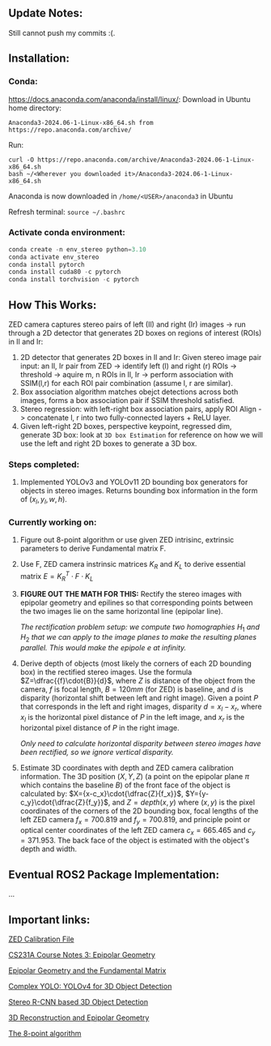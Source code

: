 ## Update Notes:
Still cannot push my commits :(.

## Installation:
### Conda: 
https://docs.anaconda.com/anaconda/install/linux/:
Download in Ubuntu home directory:
``` 
Anaconda3-2024.06-1-Linux-x86_64.sh from https://repo.anaconda.com/archive/
```

Run:
```
curl -O https://repo.anaconda.com/archive/Anaconda3-2024.06-1-Linux-x86_64.sh
bash ~/<Wherever you downloaded it>/Anaconda3-2024.06-1-Linux-x86_64.sh
```

Anaconda is now downloaded in ``` /home/<USER>/anaconda3 ``` in Ubuntu

Refresh terminal: ``` source ~/.bashrc ```

### Activate conda environment:
``` python
conda create -n env_stereo python=3.10
conda activate env_stereo
conda install pytorch
conda install cuda80 -c pytorch
conda install torchvision -c pytorch
```


## How This Works:
ZED camera captures stereo pairs of left (Il) and right (Ir) images -> run through a 2D detector that generates 2D boxes on regions of interest (ROIs) in Il and Ir:
1) 2D detector that generates 2D boxes in Il and Ir:
   Given stereo image pair input: an Il, Ir pair from ZED -> identify left (l) and right (r) ROIs -> threshold -> aquire m, n ROIs in Il, Ir ->
   perform association with SSIM(l,r) for each ROI pair combination 
   (assume l, r are similar).
2) Box association algorithm matches obejct detections across both images,
    forms a box association pair if SSIM threshold satisfied.
3) Stereo regression: with left-right box association pairs, apply ROI
   Align -> concatenate l, r into two fully-connected layers + ReLU
   layer. 
4) Given left-right 2D boxes, perspective keypoint, regressed dim, generate
   3D box: look at ```3D box Estimation``` for reference on how we will use the 
   left and right 2D boxes to generate a 3D box. 

### Steps completed:
1) Implemented YOLOv3 and YOLOv11 2D bounding box generators for objects in stereo images. Returns bounding box information in the form of $(x_l,y_l,w,h)$.

### Currently working on:
1) Figure out 8-point algorithm or use given ZED intrisinc, extrinsic parameters to derive Fundamental matrix F.
2) Use F, ZED camera instrinsic matrices $K_R$ and $K_L$ to derive essential matrix $E={K_R^T}\cdot{F}\cdot{K_L}$
3) __FIGURE OUT THE MATH FOR THIS:__ Rectify the stereo images with epipolar geometry and epilines so that corresponding points between the two images lie on the same horizontal line (epipolar line).

   _The rectification problem setup: we compute two homographies_ $H_1$ _and_ $H_2$ _that we can apply to the image planes to make the resulting planes parallel. This would make the epipole_ $e$ _at infinity._
5) Derive depth of objects (most likely the corners of each 2D bounding box) in the rectified stereo images. Use the formula $Z=\dfrac{{f}\cdot{B}}{d}$, where $Z$ is distance of the object from the camera, $f$ is focal length, $B=120mm$ (for ZED) is baseline, and $d$ is disparity (horizontal shift between left and right image). Given a point $P$ that corresponds in the left and right images, disparity $d=x_l-x_r$, where $x_l$ is the horizontal pixel distance of $P$ in the left image, and $x_r$ is the horizontal pixel distance of $P$ in the right image.

   _Only need to calculate horizontal disparity between stereo images have been rectified, so we ignore vertical disparity._
6) Estimate 3D coordinates with depth and ZED camera calibration information. The 3D position $(X,Y,Z)$ (a point on the epipolar plane $\pi$ which contains the baseline $B$) of the front face of the object is calculated by: $X={x-c_x}\cdot{\dfrac{Z}{f_x}}$, $Y={y-c_y}\cdot{\dfrac{Z}{f_y}}$, and $Z=depth(x,y)$ where $(x,y)$ is the pixel coordinates of the corners of the 2D bounding box, focal lengths of the left ZED camera $f_x=700.819$ and $f_y=700.819$, and principle point or optical center coordinates of the left ZED camera $c_x=665.465$ and $c_y=371.953$. The back face of the object is estimated with the object's depth and width.

## Eventual ROS2 Package Implementation:
...

## Important links:
[ZED Calibration File](https://support.stereolabs.com/hc/en-us/articles/360007497173-What-is-the-calibration-file)

[CS231A Course Notes 3: Epipolar Geometry](https://web.stanford.edu/class/cs231a/course_notes/03-epipolar-geometry.pdf)

[Epipolar Geometry and the Fundamental Matrix](https://www.robots.ox.ac.uk/~vgg/hzbook/hzbook2/HZepipolar.pdf)

[Complex YOLO: YOLOv4 for 3D Object Detection](https://medium.com/@mohit_gaikwad/complex-yolo-yolov4-for-3d-object-detection-3c9746281cd2)

[Stereo R-CNN based 3D Object Detection](https://github.com/HKUST-Aerial-Robotics/Stereo-RCNN?tab=readme-ov-file)

[3D Reconstruction and Epipolar Geometry](https://github.com/laavanyebahl/3D-Reconstruction-and-Epipolar-Geometry)

[The 8-point algorithm](https://www.cs.cmu.edu/~16385/s17/Slides/12.4_8Point_Algorithm.pdf)
